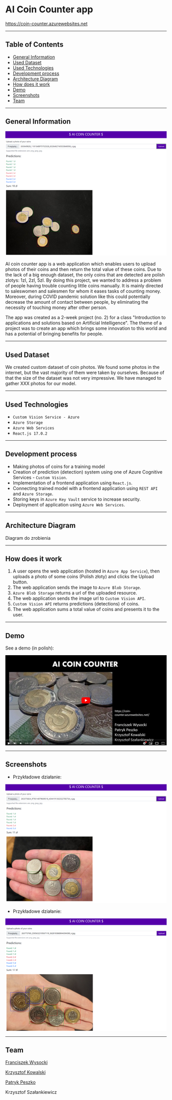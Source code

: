 # AI Coin Counter app

<a href="https://coin-counter.azurewebsites.net" target="_blank">https://coin-counter.azurewebsites.net</a>

---

## Table of Contents

- [General Information](#general-information)
- [Used Dataset](#used-dataset)
- [Used Technologies](#used-technologies)
- [Development process](#development-process)
- [Architecture Diagram](#architecture-diagram)
- [How does it work](#how-does-it-work)
- [Demo](#demo)
- [Screenshots](#screenshots)
- [Team](#team)

---

## General Information

![Screen1](img/Screen1.png)

AI coin counter app is a web application which enables users to upload photos of their coins and then return  the total value of these coins. Due to the lack of a big enough dataset, the only coins that are detected are polish zlotys: 1zl, 2zl, 5zl. By doing this project, we wanted to address a problem of people having trouble counting little coins manually. It is mainly directed to saleswomen and salesmen for whom it eases tasks of counting money. Moreover, during COVID pandemic solution like this could potentially decrease the amount of contact between people, by eliminating the necessity of touching money after other person.

The app was created as a 2-week project (no. 2) for a class "Introduction to applications and solutions based on Artificial Intelligence". The theme of a project was to create an app which brings some innovation to this world and has a potential of bringing benefits for people.

---

## Used Dataset

We created custom dataset of coin photos. We found some photos in the internet, but the vast majority of them were taken by ourselves. Because of that the size of the dataset was not very impressive. We have managed to gather XXX photos for our model.

---

## Used Technologies

- `Custom Vision Service - Azure`
- `Azure Storage`
- `Azure Web Services`
- `React.js 17.0.2`

---

## Development process

- Making photos of coins for a training model
- Creation of prediction (detection) system using one of Azure Cognitive Services - `Custom Vision`.
- Implementation of a frontend application using `React.js`.
- Connecting trained model with a frontend application using `REST API` and `Azure Storage`.
- Storing keys in `Azure Key Vault` service to increase security.
- Deployment of application using `Azure Web Services`.

---

## Architecture Diagram

Diagram do zrobienia

---

## How does it work

1. A user opens the web application (hosted in `Azure App Service`), then uploads a photo of some coins (Polish złoty) and
   clicks the Upload button.
2. The web application sends the image to `Azure Blob Storage`.
3. `Azure Blob Storage` returns a url of the uploaded resource.
4. The web application sends the image url to `Custom Vision API`.
5. `Custom Vision API` returns predictions (detections) of coins.
6. The web application sums a total value of coins and presents it to the user.

---

## Demo

See a demo (in polish):

[![Demo](img/Demo.png)](https://youtu.be/AXQhopmFx_0)

---

## Screenshots

- Przykładowe działanie:

![Screen2](img/Screen2.png)

- Przykładowe działanie:

![Screen3](img/Screen3.png)

---

## Team

[Franciszek Wysocki](https://github.com/wysockif)

[Krzysztof Kowalski](https://github.com/KKofta)

[Patryk Peszko](https://github.com/Peszko-Patryk)

Krzysztof Szałankiewicz
